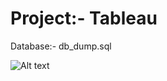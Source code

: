 # Project:- Tableau<br>
Database:- db_dump.sql

![Alt text](relative/path/to/img.jpg?raw=true "Title")
